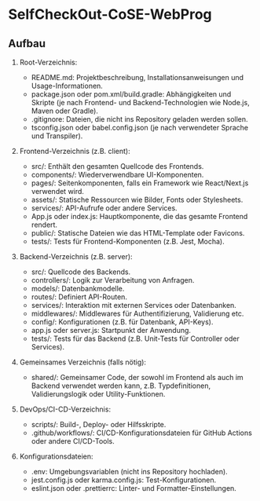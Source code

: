 # SelfCheckOut-CoSE-WebProg

## Aufbau 

1. Root-Verzeichnis:
    - README.md: Projektbeschreibung, Installationsanweisungen und Usage-Informationen.
    - package.json oder pom.xml/build.gradle: Abhängigkeiten und Skripte (je nach Frontend- und Backend-Technologien wie Node.js, Maven oder Gradle).
    - .gitignore: Dateien, die nicht ins Repository geladen werden sollen.
    - tsconfig.json oder babel.config.json (je nach verwendeter Sprache und Transpiler).

2. Frontend-Verzeichnis (z.B. client):
    - src/: Enthält den gesamten Quellcode des Frontends.
    - components/: Wiederverwendbare UI-Komponenten.
    - pages/: Seitenkomponenten, falls ein Framework wie React/Next.js verwendet wird.
    - assets/: Statische Ressourcen wie Bilder, Fonts oder Stylesheets.
    - services/: API-Aufrufe oder andere Services.
    - App.js oder index.js: Hauptkomponente, die das gesamte Frontend rendert.
    - public/: Statische Dateien wie das HTML-Template oder Favicons.
    - tests/: Tests für Frontend-Komponenten (z.B. Jest, Mocha).

3. Backend-Verzeichnis (z.B. server):
    - src/: Quellcode des Backends.
    - controllers/: Logik zur Verarbeitung von Anfragen.
    - models/: Datenbankmodelle.
    - routes/: Definiert API-Routen.
    - services/: Interaktion mit externen Services oder Datenbanken.
    - middlewares/: Middlewares für Authentifizierung, Validierung etc.
    - config/: Konfigurationen (z.B. für Datenbank, API-Keys).
    - app.js oder server.js: Startpunkt der Anwendung.
    - tests/: Tests für das Backend (z.B. Unit-Tests für Controller oder Services).

4. Gemeinsames Verzeichnis (falls nötig):
    - shared/: Gemeinsamer Code, der sowohl im Frontend als auch im Backend verwendet werden kann, z.B. Typdefinitionen, Validierungslogik oder Utility-Funktionen.

5. DevOps/CI-CD-Verzeichnis:
    - scripts/: Build-, Deploy- oder Hilfsskripte.
    - .github/workflows/: CI/CD-Konfigurationsdateien für GitHub Actions oder andere CI/CD-Tools.

6. Konfigurationsdateien:
    - .env: Umgebungsvariablen (nicht ins Repository hochladen).
    - jest.config.js oder karma.config.js: Test-Konfigurationen.
    - eslint.json oder .prettierrc: Linter- und Formatter-Einstellungen.
